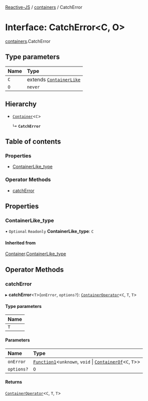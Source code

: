 [Reactive-JS](../README.md) / [containers](../modules/containers.md) / CatchError

# Interface: CatchError<C, O\>

[containers](../modules/containers.md).CatchError

## Type parameters

| Name | Type |
| :------ | :------ |
| `C` | extends [`ContainerLike`](containers.ContainerLike.md) |
| `O` | `never` |

## Hierarchy

- [`Container`](containers.Container.md)<`C`\>

  ↳ **`CatchError`**

## Table of contents

### Properties

- [ContainerLike\_type](containers.CatchError.md#containerlike_type)

### Operator Methods

- [catchError](containers.CatchError.md#catcherror)

## Properties

### ContainerLike\_type

• `Optional` `Readonly` **ContainerLike\_type**: `C`

#### Inherited from

[Container](containers.Container.md).[ContainerLike_type](containers.Container.md#containerlike_type)

## Operator Methods

### catchError

▸ **catchError**<`T`\>(`onError`, `options?`): [`ContainerOperator`](../modules/containers.md#containeroperator)<`C`, `T`, `T`\>

#### Type parameters

| Name |
| :------ |
| `T` |

#### Parameters

| Name | Type |
| :------ | :------ |
| `onError` | [`Function1`](../modules/functions.md#function1)<`unknown`, `void` \| [`ContainerOf`](../modules/containers.md#containerof)<`C`, `T`\>\> |
| `options?` | `O` |

#### Returns

[`ContainerOperator`](../modules/containers.md#containeroperator)<`C`, `T`, `T`\>
